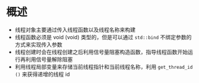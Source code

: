 # 概述
- 线程对象主要通过传入线程函数以及线程名称来构建
- 线程函数必须是 void (void) 类型的，但是可以通过 `std::bind` 不绑定参数的方式来实现传入参数
- 线程创建时会在线程创建之后利用信号量阻塞构造函数，指导线程函数开始运行再利用信号量解除阻塞
- 利用线程局部变量来存储当前线程指针和当前线程名称，利用 `get_thread_id ()` 来获得递增的线程 id